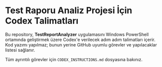 # Test Raporu Analiz Projesi İçin Codex Talimatları

Bu repository, **TestReportAnalyzer** uygulamasını Windows PowerShell ortamında geliştirmek üzere Codex'e verilecek adım adım talimatları içerir. Kod yazımı yapılmaz; bunun yerine GitHub uyumlu görevler ve yapılacaklar listesi sağlanır.

Tüm ayrıntılı görevler için `CODEX_INSTRUCTIONS.md` dosyasına bakınız.
